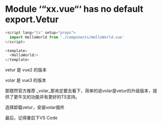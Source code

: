 # Module ‘“xx.vue“‘ has no default export.Vetur
```js
<script lang="ts" setup="props">
  import HelloWorld from './components/HelloWorld.vue'
</script>

<template>
  <HelloWorld/>
</template>

```

vetur 是 vue2 的版本 

volar 是 vue3 的版本




那既然官方推荐 _volar_那肯定要去看下，简单的说volar是vetur的升级版本，提供了更牛叉的功能并有更好的TS支持。


选择卸载vetur，安装volar插件


最后，记得重启下VS Code

